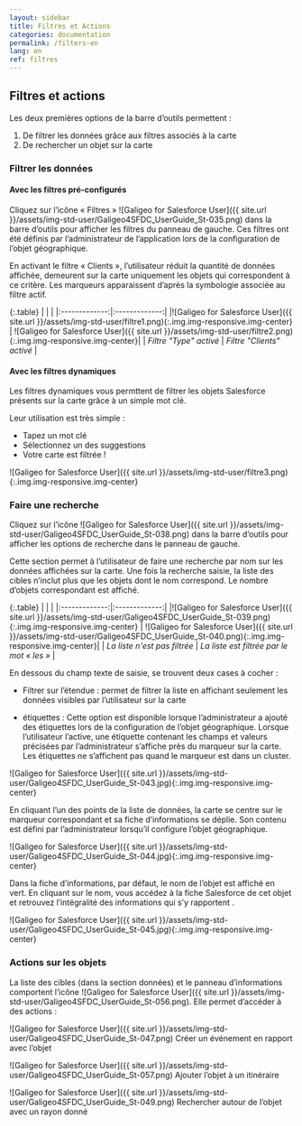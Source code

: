 ```yaml
---
layout: sidebar
title: Filtres et Actions
categories: documentation
permalink: /filters-en
lang: en
ref: filtres
---
```


## Filtres et actions


Les deux premières options de la barre d’outils permettent :

1. De filtrer les données grâce aux filtres associés à la carte 
2. De rechercher un objet sur la carte

### Filtrer les données

#### Avec les filtres pré-configurés

Cliquez sur l’icône « Filtres » ![Galigeo for Salesforce User]({{ site.url }}/assets/img-std-user/Galigeo4SFDC_UserGuide_St-035.png)  dans la barre d’outils pour afficher les filtres du panneau de gauche. Ces filtres ont été définis par l’administrateur de l’application lors de la configuration de l’objet géographique.

En activant le filtre « Clients », l’utilisateur réduit la quantité de données affichée, demeurent sur la carte uniquement les objets qui correspondent à ce critère. Les marqueurs apparaissent d’après la symbologie associée au filtre actif.

{:.table}
|   |    |
|:-------------:|:-------------:|
|![Galigeo for Salesforce User]({{ site.url }}/assets/img-std-user/filtre1.png){:.img.img-responsive.img-center} | ![Galigeo for Salesforce User]({{ site.url }}/assets/img-std-user/filtre2.png){:.img.img-responsive.img-center}|
| *Filtre "Type" activé* | *Filtre "Clients" activé* |

#### Avec les filtres dynamiques

Les filtres dynamiques vous permttent de filtrer les objets Salesforce présents sur la carte grâce à un simple mot clé.

Leur utilisation est très simple :

- Tapez un mot clé
- Sélectionnez un des suggestions
- Votre carte est filtrée !

![Galigeo for Salesforce User]({{ site.url }}/assets/img-std-user/filtre3.png){:.img.img-responsive.img-center}

### Faire une recherche

Cliquez sur l’icône ![Galigeo for Salesforce User]({{ site.url }}/assets/img-std-user/Galigeo4SFDC_UserGuide_St-038.png) dans la barre d’outils pour afficher les options de recherche dans le panneau de gauche.

Cette section permet à l’utilisateur de faire une recherche par nom sur les données affichées sur la carte.
Une fois la recherche saisie, la liste des cibles n’inclut plus que les objets dont le nom correspond. Le nombre d’objets correspondant est affiché.

{:.table}
|   |    |
|:-------------:|:-------------:|
|![Galigeo for Salesforce User]({{ site.url }}/assets/img-std-user/Galigeo4SFDC_UserGuide_St-039.png){:.img.img-responsive.img-center} | ![Galigeo for Salesforce User]({{ site.url }}/assets/img-std-user/Galigeo4SFDC_UserGuide_St-040.png){:.img.img-responsive.img-center}|
| *La liste n'est pas filtrée* | *La liste est filtrée par le mot « les »* |

En dessous du champ texte de saisie, se trouvent deux cases à cocher :

- Filtrer sur l’étendue : permet de filtrer la liste en affichant seulement les données visibles par l’utilisateur sur la carte

- étiquettes : Cette option est disponible lorsque l’administrateur a ajouté des étiquettes lors de la configuration de l’objet géographique. Lorsque l’utilisateur l’active, une étiquette contenant les champs et valeurs précisées par l’administrateur s’affiche près du marqueur sur la carte. Les étiquettes ne s’affichent pas quand le marqueur est dans un cluster.

![Galigeo for Salesforce User]({{ site.url }}/assets/img-std-user/Galigeo4SFDC_UserGuide_St-043.jpg){:.img.img-responsive.img-center}

En cliquant l’un des points de la liste de données, la carte se centre sur le marqueur correspondant et sa fiche d’informations se déplie. Son contenu est défini par l’administrateur lorsqu’il configure l’objet géographique.

![Galigeo for Salesforce User]({{ site.url }}/assets/img-std-user/Galigeo4SFDC_UserGuide_St-044.jpg){:.img.img-responsive.img-center}

Dans la fiche d’informations, par défaut, le nom de l’objet est affiché en vert. En cliquant sur le nom, vous accédez à la fiche Salesforce de cet objet et retrouvez l’intégralité des informations qui s’y rapportent .

![Galigeo for Salesforce User]({{ site.url }}/assets/img-std-user/Galigeo4SFDC_UserGuide_St-045.jpg){:.img.img-responsive.img-center}

### Actions sur les objets

La liste des cibles (dans la section données) et le panneau d’informations comportent l’icône ![Galigeo for Salesforce User]({{ site.url }}/assets/img-std-user/Galigeo4SFDC_UserGuide_St-056.png). Elle permet d’accéder à des actions :

![Galigeo for Salesforce User]({{ site.url }}/assets/img-std-user/Galigeo4SFDC_UserGuide_St-047.png) Créer un événement en rapport avec l’objet

![Galigeo for Salesforce User]({{ site.url }}/assets/img-std-user/Galigeo4SFDC_UserGuide_St-057.png) Ajouter l’objet à un itinéraire

![Galigeo for Salesforce User]({{ site.url }}/assets/img-std-user/Galigeo4SFDC_UserGuide_St-049.png) Rechercher autour de l’objet avec un rayon donné
